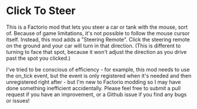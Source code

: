 Click To Steer
==============

This is a Factorio mod that lets you steer a car or tank with the mouse, sort 
of. Because of game limitations, it's not possible to follow the mouse cursor
itself. Instead, this mod adds a "Steering Remote". Click the steering remote
on the ground and your car will turn in that direction. (This is different to
turning to face that spot, because it won't adjust the direction as you drive
past the spot you clicked.)

I've tried to be conscious of efficiency - for example, this mod needs to use
the on_tick event, but the event is only registered when it's needed and then
unregistered right after - but I'm new to Factorio modding so I may have done
something inefficient accidentally. Please feel free to submit a pull request
if you have an improvement, or a Github issue if you find any bugs or issues!